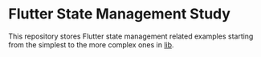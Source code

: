 # Flutter State Management Study

This repository stores Flutter state management related examples
starting from the simplest to the more complex ones in [lib](lib/).